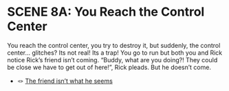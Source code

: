 # SCENE 8A: You Reach the Control Center

You reach the control center, you try to destroy it, but suddenly, the control center… glitches? Its not real! Its a trap! You go to run but both you and Rick notice Rick’s friend isn’t coming. 
“Buddy, what are you doing?! They could be close we have to get out of here!”, Rick pleads.
But he doesn’t come.

- 🪢 [The friend isn’t what he seems](./scene9a.md)

